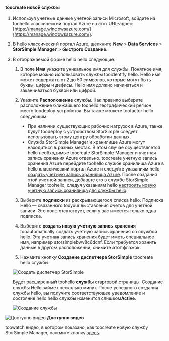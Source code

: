 <!--author=alkohli last changed:01/14/2016-->


#### <a name="toocreate-a-new-service"></a>toocreate новой службы
1. Используя учетные данные учетной записи Microsoft, войдите на toohello классический портал Azure на этот URL-адрес: [https://manage.windowsazure.com/](https://manage.windowsazure.com/).
2. В hello классический портал Azure, щелкните **New** > **Data Services** > **StorSimple Manager** > **быстрого Создание**.
3. В отображаемой форме hello hello следующие:
   
   1. В поле **Имя** укажите уникальное имя для службы. Понятное имя, которое можно использовать службы tooidentify hello. Hello имя может содержать от 2 до 50 символов, которые могут быть буквы, цифры и дефисы. Hello имя должно начинаться и заканчиваться буквой или цифрой.
   2. Укажите **Расположение** службы. Как правило выберите расположение ближайшего toohello географический регион место toodeploy устройства. Вы также можете toofactor hello следующим: 
      
      * При наличии существующих рабочих нагрузок в Azure, также будут toodeploy с устройством StorSimple следует использовать этому центру обработки данных.
      * Служба StorSimple Manager и хранилище Azure могут находиться в разных местах. В этом случае осуществляется hello необходимые toocreate StorSimple Manager и учетная запись хранения Azure отдельно. toocreate учетную запись хранения Azure перейдите toohello службе хранилища Azure в hello классический портал Azure и следуйте указаниям hello [создать учетную запись хранилища Azure](../articles/storage/common/storage-create-storage-account.md#create-a-storage-account). После создания этой учетной записи, добавьте его в службе StorSimple Manager toohello, следуя указаниям hello [настроить новую учетную запись хранилища для службы hello](../articles/storsimple/storsimple-deployment-walkthrough.md#configure-a-new-storage-account-for-the-service).
   3. Выберите **подписки** из раскрывающегося списка hello. Подписка Hello — связанного tooyour выставления счетов для учетной записи. Это поле отсутствует, если у вас имеется только одна подписка.
   4. Выберите **создать новую учетную запись хранения** tooautomatically создать учетную запись хранения со службой hello. Эта учетная запись хранения будет иметь специальное имя, например storsimplebwv8c6dcnf. Если требуется хранить данные в другом расположении, снимите этот флажок. 
   5. Нажмите кнопку **Создание диспетчера StorSimple** toocreate hello службы.
   
   ![Создать диспетчер StorSimple](./media/storsimple-create-new-service/HCS_CreateAService-include.png)
   
   Будет расширенный toohello **службы** стартовой страницы. Создание службы Hello займет несколько минут. После успешного создания службы hello, вы получите соответствующее уведомление и состояние hello hello службы изменится слишком**Active**.
   
   ![Создание службы](./media/storsimple-create-new-service/HCS_StorSimpleManagerServicePage-include.png)

![Доступно видео](./media/storsimple-create-new-service/Video_icon.png) **Доступно видео**

toowatch видео, в котором показано, как toocreate новую службу StorSimple Manager, нажмите кнопку [здесь](https://azure.microsoft.com/documentation/videos/create-a-storsimple-manager-service/).

